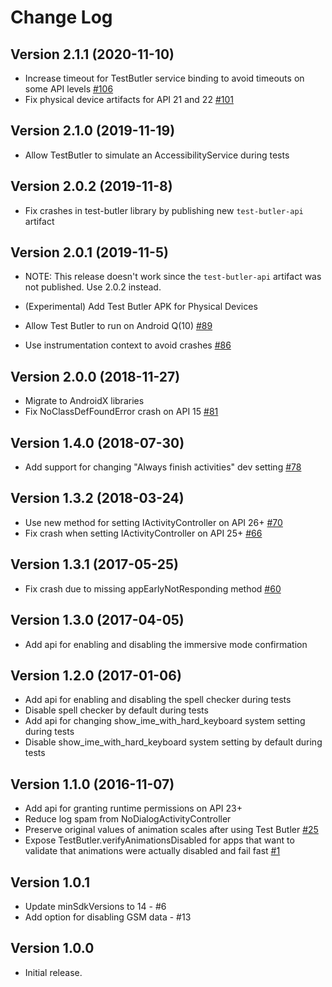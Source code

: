 # Change Log

## Version 2.1.1 (2020-11-10)

- Increase timeout for TestButler service binding to avoid timeouts on some API levels [#106](https://github.com/linkedin/test-butler/pull/106)
- Fix physical device artifacts for API 21 and 22 [#101](https://github.com/linkedin/test-butler/pull/106)

## Version 2.1.0 (2019-11-19)

- Allow TestButler to simulate an AccessibilityService during tests

## Version 2.0.2 (2019-11-8)

- Fix crashes in test-butler library by publishing new `test-butler-api` artifact

## Version 2.0.1 (2019-11-5)

- NOTE: This release doesn't work since the `test-butler-api` artifact was not published. Use 2.0.2 instead.

- (Experimental) Add Test Butler APK for Physical Devices
- Allow Test Butler to run on Android Q(10) [#89](https://github.com/linkedin/test-butler/issues/89)
- Use instrumentation context to avoid crashes [#86](https://github.com/linkedin/test-butler/issues/86)

## Version 2.0.0 (2018-11-27)

- Migrate to AndroidX libraries
- Fix NoClassDefFoundError crash on API 15 [#81](https://github.com/linkedin/test-butler/issues/81)

## Version 1.4.0 (2018-07-30)

- Add support for changing "Always finish activities" dev setting [#78](https://github.com/linkedin/test-butler/issues/78)

## Version 1.3.2 (2018-03-24)

- Use new method for setting IActivityController on API 26+ [#70](https://github.com/linkedin/test-butler/pull/70)
- Fix crash when setting IActivityController on API 25+ [#66](https://github.com/linkedin/test-butler/issues/66)

## Version 1.3.1 (2017-05-25)

- Fix crash due to missing appEarlyNotResponding method [#60](https://github.com/linkedin/test-butler/issues/60)

## Version 1.3.0 (2017-04-05)

- Add api for enabling and disabling the immersive mode confirmation

## Version 1.2.0 (2017-01-06)

- Add api for enabling and disabling the spell checker during tests
- Disable spell checker by default during tests
- Add api for changing show_ime_with_hard_keyboard system setting during tests
- Disable show_ime_with_hard_keyboard system setting by default during tests

## Version 1.1.0 (2016-11-07)

- Add api for granting runtime permissions on API 23+
- Reduce log spam from NoDialogActivityController
- Preserve original values of animation scales after using Test Butler [#25](https://github.com/linkedin/test-butler/issues/25)
- Expose TestButler.verifyAnimationsDisabled for apps that want to validate that animations were actually disabled and fail fast [#1](https://github.com/linkedin/test-butler/issues/1)

## Version 1.0.1

- Update minSdkVersions to 14 - #6
- Add option for disabling GSM data - #13

## Version 1.0.0

- Initial release.

